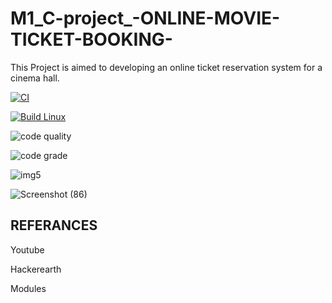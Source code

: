 # M1_C-project_-ONLINE-MOVIE-TICKET-BOOKING-
This Project is aimed to developing an online ticket reservation system for a cinema hall.

[![CI](https://github.com/PrashanthreddyOddula/M1_ProjectType_-ONLINE-MOVIE-TICKET-BOOKING-UTIL/actions/workflows/main.yml/badge.svg)](https://github.com/PrashanthreddyOddula/M1_ProjectType_-ONLINE-MOVIE-TICKET-BOOKING-UTIL/actions/workflows/main.yml)

[![Build Linux](https://github.com/PrashanthreddyOddula/M1_ProjectType_-ONLINE-MOVIE-TICKET-BOOKING-UTIL/actions/workflows/Build.yml/badge.svg)](https://github.com/PrashanthreddyOddula/M1_ProjectType_-ONLINE-MOVIE-TICKET-BOOKING-UTIL/actions/workflows/Build.yml)

![code quality](https://api.codiga.io/project/31173/score/svg)

![code grade](https://api.codiga.io/project/31173/status/svg)



![img5](https://user-images.githubusercontent.com/63446991/156287252-c578e00a-0eb5-4f4a-8bce-30fc2b7a0596.jpeg)


![Screenshot (86)](https://user-images.githubusercontent.com/63446991/153629655-d698ce2e-38c1-4d70-a05d-24764d4555ed.png)

## REFERANCES
  Youtube
  
  Hackerearth
  
  Modules
